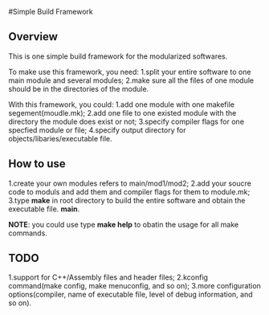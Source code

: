 #Simple Build Framework

## Overview 

This is one simple build framework for the modularized softwares.

To make use this framework, you need:
1.split your entire software to one main module and several modules;
2.make sure all the files of one module should be in the directories of the module.  

With this framework, you could:
1.add one module with one makefile segement(moudle.mk);
2.add one file to one existed module with the directory the module does exist or not;
3.specify compiler flags for one specfied module or file;
4.specify output directory for objects/libaries/executable file.

## How to use

1.create your own modules refers to main/mod1/mod2;
2.add your soucre code to moduls and add them and compiler flags for them to module.mk;
3.type **make** in root directory to build the entire software and obtain the executable file.
**main**.

**NOTE**: 
you could use type **make help** to obatin the usage for all make commands.

## TODO

1.support for C++/Assembly files and header files;
2.kconfig command(make config, make menuconfig, and so on);
3.more configuration options(compiler, name of executable file, level of debug information, and so on). 
